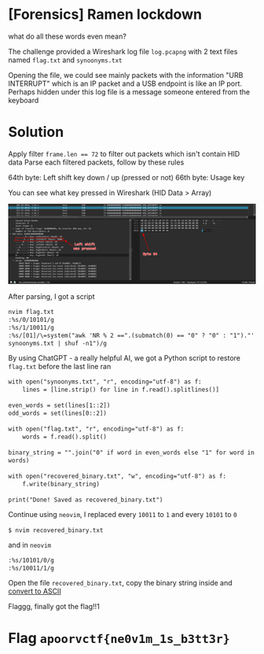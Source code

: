 # [Forensics] Ramen lockdown

what do all these words even mean?

The challenge provided a Wireshark log file `log.pcapng` with 2 text files named `flag.txt` and `synoonyms.txt`

Opening the file, we could see mainly packets with the information "URB INTERRUPT" which is an IP packet and a USB endpoint is like an IP port.  
Perhaps hidden under this log file is a message someone entered from the keyboard

# Solution

Apply filter `frame.len == 72` to filter out packets which isn't contain HID data
Parse each filtered packets, follow by these rules

64th byte: Left shift key down / up (pressed or not)
66th byte: Usage key

You can see what key pressed in Wireshark (HID Data > Array)

![Key info in Wireshark](image/img4.png)

After parsing, I got a script

```
nvim flag.txt
:%s/0/10101/g
:%s/1/10011/g
:%s/[01]/\=system("awk 'NR % 2 ==".(submatch(0) == "0" ? "0" : "1")."' synoonyms.txt | shuf -n1")/g
```

By using ChatGPT - a really helpful AI, we got a Python script to restore `flag.txt` before the last line ran

```
with open("synoonyms.txt", "r", encoding="utf-8") as f:
    lines = [line.strip() for line in f.read().splitlines()]

even_words = set(lines[1::2])
odd_words = set(lines[0::2])

with open("flag.txt", "r", encoding="utf-8") as f:
    words = f.read().split()

binary_string = "".join("0" if word in even_words else "1" for word in words)

with open("recovered_binary.txt", "w", encoding="utf-8") as f:
    f.write(binary_string)

print("Done! Saved as recovered_binary.txt")
```

Continue using `neovim`, I replaced every `10011` to `1` and every `10101` to `0`

`$ nvim recovered_binary.txt`

and in `neovim`  
```
:%s/10101/0/g
:%s/10011/1/g
```

Open the file `recovered_binary.txt`, copy the binary string inside and [convert to ASCII](https://www.duplichecker.com/binary-to-ascii.php)

Flaggg, finally got the flag!!1

# Flag `apoorvctf{ne0v1m_1s_b3tt3r}`